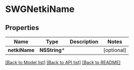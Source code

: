 # SWGNetkiName

## Properties
Name | Type | Description | Notes
------------ | ------------- | ------------- | -------------
**netkiName** | **NSString*** |  | [optional] 

[[Back to Model list]](../README.md#documentation-for-models) [[Back to API list]](../README.md#documentation-for-api-endpoints) [[Back to README]](../README.md)


